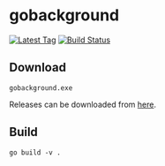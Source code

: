 # gobackground

[![Latest Tag](https://img.shields.io/github/v/tag/jamesmoriarty/gobackground.svg?logo=github&label=latest)](https://github.com/jamesmoriarty/gobackground/releases) [![Build Status](https://travis-ci.org/jamesmoriarty/gobackground.svg?branch=master)](https://travis-ci.org/jamesmoriarty/gobackground)

## Download

```
gobackground.exe
```

Releases can be downloaded from [here][1].

[1]: https://github.com/jamesmoriarty/gobackground/release

## Build

```
go build -v .
```